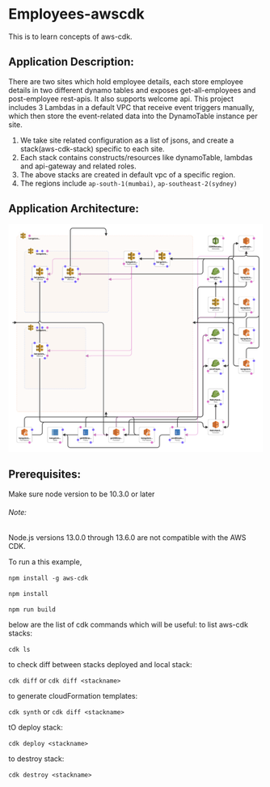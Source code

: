 # Employees-awscdk
This is to learn concepts of aws-cdk.


## **Application Description:**

There are two sites which hold employee details, each store employee details in two different dynamo tables and exposes get-all-employees and post-employee rest-apis. It also supports welcome api.
This project includes 3 Lambdas in a default VPC that receive event triggers manually, which then store the event-related data into the DynamoTable instance per site.

1. We take site related configuration as a list of jsons, and create a stack(aws-cdk-stack) specific to each site.
2. Each stack contains constructs/resources like dynamoTable, lambdas and api-gateway and related roles.
3. The above stacks are created in default vpc of a specific region.
4. The regions include `ap-south-1(mumbai)`, `ap-southeast-2(sydney)`


## **Application Architecture:**

![Application Architecture](images/architecture.png)

## Prerequisites:

Make sure node version to be 10.3.0 or later

###### Note:

Node.js versions 13.0.0 through 13.6.0 are not compatible with the AWS CDK.


To run a this example,

`npm install -g aws-cdk`

`npm install`

`npm run build`

below are the list of cdk commands which will be useful:
to list aws-cdk stacks:

`cdk ls`

to check diff between stacks deployed and local stack:

`cdk diff` or `cdk diff <stackname>`

to generate cloudFormation templates:

`cdk synth` or `cdk diff <stackname>`

tO deploy stack:

`cdk deploy <stackname>`

to destroy stack:

`cdk destroy <stackname>`